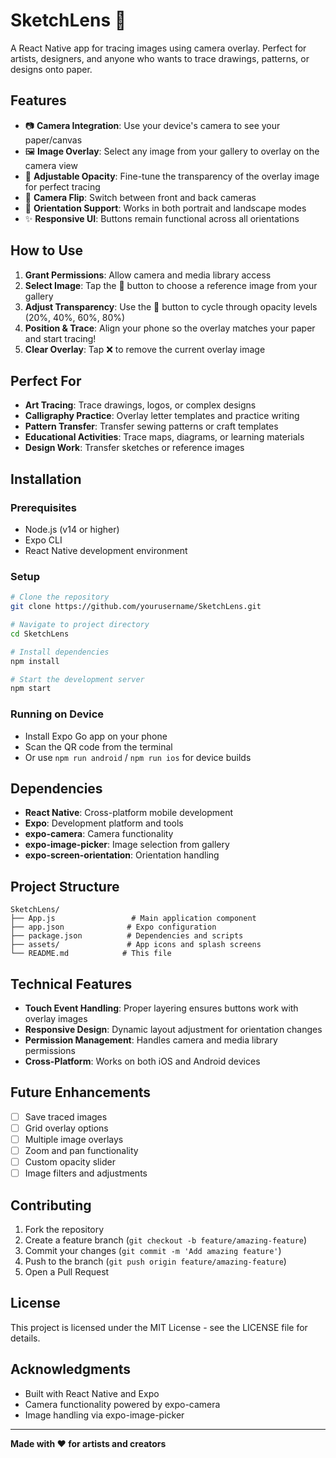 # SketchLens 🎨

A React Native app for tracing images using camera overlay. Perfect for artists, designers, and anyone who wants to trace drawings, patterns, or designs onto paper.

## Features

- 📷 **Camera Integration**: Use your device's camera to see your paper/canvas
- 🖼️ **Image Overlay**: Select any image from your gallery to overlay on the camera view
- 🔆 **Adjustable Opacity**: Fine-tune the transparency of the overlay image for perfect tracing
- 🔄 **Camera Flip**: Switch between front and back cameras
- 📱 **Orientation Support**: Works in both portrait and landscape modes
- ✨ **Responsive UI**: Buttons remain functional across all orientations

## How to Use

1. **Grant Permissions**: Allow camera and media library access
2. **Select Image**: Tap the 📁 button to choose a reference image from your gallery
3. **Adjust Transparency**: Use the 🔆 button to cycle through opacity levels (20%, 40%, 60%, 80%)
4. **Position & Trace**: Align your phone so the overlay matches your paper and start tracing!
5. **Clear Overlay**: Tap ❌ to remove the current overlay image

## Perfect For

- **Art Tracing**: Trace drawings, logos, or complex designs
- **Calligraphy Practice**: Overlay letter templates and practice writing
- **Pattern Transfer**: Transfer sewing patterns or craft templates
- **Educational Activities**: Trace maps, diagrams, or learning materials
- **Design Work**: Transfer sketches or reference images

## Installation

### Prerequisites
- Node.js (v14 or higher)
- Expo CLI
- React Native development environment

### Setup
```bash
# Clone the repository
git clone https://github.com/yourusername/SketchLens.git

# Navigate to project directory
cd SketchLens

# Install dependencies
npm install

# Start the development server
npm start
```

### Running on Device
- Install Expo Go app on your phone
- Scan the QR code from the terminal
- Or use `npm run android` / `npm run ios` for device builds

## Dependencies

- **React Native**: Cross-platform mobile development
- **Expo**: Development platform and tools
- **expo-camera**: Camera functionality
- **expo-image-picker**: Image selection from gallery
- **expo-screen-orientation**: Orientation handling

## Project Structure

```
SketchLens/
├── App.js                 # Main application component
├── app.json              # Expo configuration
├── package.json          # Dependencies and scripts
├── assets/               # App icons and splash screens
└── README.md            # This file
```

## Technical Features

- **Touch Event Handling**: Proper layering ensures buttons work with overlay images
- **Responsive Design**: Dynamic layout adjustment for orientation changes
- **Permission Management**: Handles camera and media library permissions
- **Cross-Platform**: Works on both iOS and Android devices

## Future Enhancements

- [ ] Save traced images
- [ ] Grid overlay options
- [ ] Multiple image overlays
- [ ] Zoom and pan functionality
- [ ] Custom opacity slider
- [ ] Image filters and adjustments

## Contributing

1. Fork the repository
2. Create a feature branch (`git checkout -b feature/amazing-feature`)
3. Commit your changes (`git commit -m 'Add amazing feature'`)
4. Push to the branch (`git push origin feature/amazing-feature`)
5. Open a Pull Request

## License

This project is licensed under the MIT License - see the LICENSE file for details.

## Acknowledgments

- Built with React Native and Expo
- Camera functionality powered by expo-camera
- Image handling via expo-image-picker

---

**Made with ❤️ for artists and creators**
